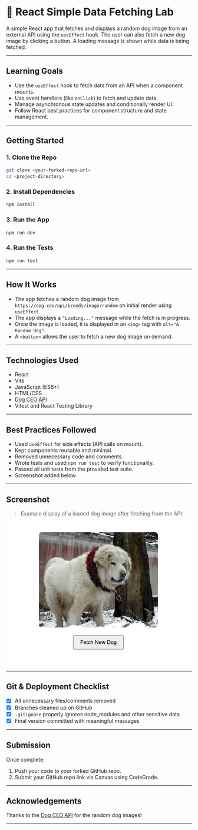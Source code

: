 # 🐶 React Simple Data Fetching Lab

A simple React app that fetches and displays a random dog image from an external API using the `useEffect` hook. The user can also fetch a new dog image by clicking a button. A loading message is shown while data is being fetched.

---

## Learning Goals

- Use the `useEffect` hook to fetch data from an API when a component mounts.
- Use event handlers (like `onClick`) to fetch and update data.
- Manage asynchronous state updates and conditionally render UI.
- Follow React best practices for component structure and state management.

---

## Getting Started

### 1. Clone the Repo

```bash
git clone <your-forked-repo-url>
cd <project-directory>
```

### 2. Install Dependencies

```bash
npm install
```

### 3. Run the App

```bash
npm run dev
```

### 4. Run the Tests

```bash
npm run test
```

---

## How It Works

- The app fetches a random dog image from `https://dog.ceo/api/breeds/image/random` on initial render using `useEffect`.
- The app displays a `"Loading..."` message while the fetch is in progress.
- Once the image is loaded, it is displayed in an `<img>` tag with `alt="A Random Dog"`.
- A `<button>` allows the user to fetch a new dog image on demand.

---

## Technologies Used

- React
- Vite
- JavaScript (ES6+)
- HTML/CSS
- [Dog CEO API](https://dog.ceo/dog-api/)
- Vitest and React Testing Library

---

## Best Practices Followed

- Used `useEffect` for side effects (API calls on mount).
- Kept components reusable and minimal.
- Removed unnecessary code and comments.
- Wrote tests and used `npm run test` to verify functionality.
- Passed all unit tests from the provided test suite.
- Screenshot added below.

---

## Screenshot

> Example display of a loaded dog image after fetching from the API:

![App Screenshot - Dog Image](./src/assets/dog-fetch-image.png)

---

## Git & Deployment Checklist

- [x] All unnecessary files/comments removed
- [x] Branches cleaned up on GitHub
- [x] `.gitignore` properly ignores node_modules and other sensitive data
- [x] Final version committed with meaningful messages

---

## Submission

Once complete:

1. Push your code to your forked GitHub repo.
2. Submit your GitHub repo link via Canvas using CodeGrade.

---

## Acknowledgements

Thanks to the [Dog CEO API](https://dog.ceo/dog-api/) for the random dog images!

---
